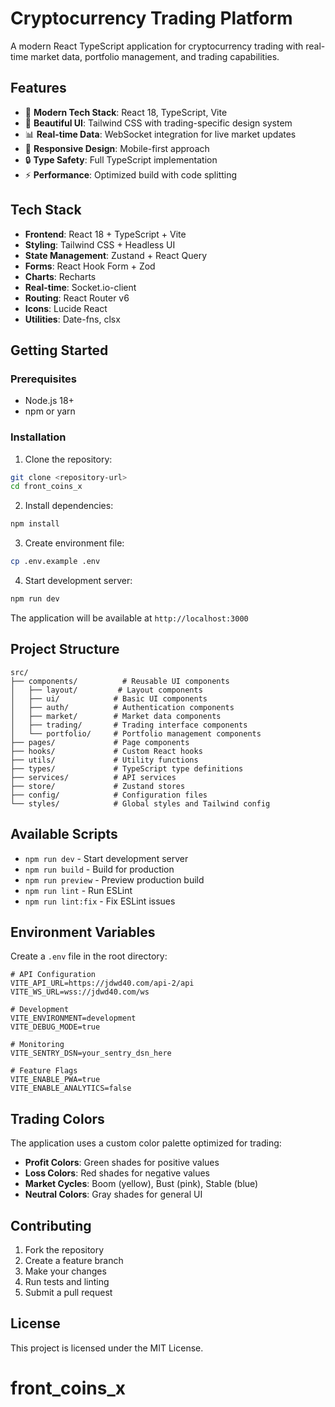 # Cryptocurrency Trading Platform

A modern React TypeScript application for cryptocurrency trading with real-time market data, portfolio management, and trading capabilities.

## Features

- 🚀 **Modern Tech Stack**: React 18, TypeScript, Vite
- 🎨 **Beautiful UI**: Tailwind CSS with trading-specific design system
- 📊 **Real-time Data**: WebSocket integration for live market updates
- 📱 **Responsive Design**: Mobile-first approach
- 🔒 **Type Safety**: Full TypeScript implementation
- ⚡ **Performance**: Optimized build with code splitting

## Tech Stack

- **Frontend**: React 18 + TypeScript + Vite
- **Styling**: Tailwind CSS + Headless UI
- **State Management**: Zustand + React Query
- **Forms**: React Hook Form + Zod
- **Charts**: Recharts
- **Real-time**: Socket.io-client
- **Routing**: React Router v6
- **Icons**: Lucide React
- **Utilities**: Date-fns, clsx

## Getting Started

### Prerequisites

- Node.js 18+ 
- npm or yarn

### Installation

1. Clone the repository:
```bash
git clone <repository-url>
cd front_coins_x
```

2. Install dependencies:
```bash
npm install
```

3. Create environment file:
```bash
cp .env.example .env
```

4. Start development server:
```bash
npm run dev
```

The application will be available at `http://localhost:3000`

## Project Structure

```
src/
├── components/          # Reusable UI components
│   ├── layout/         # Layout components
│   ├── ui/            # Basic UI components
│   ├── auth/          # Authentication components
│   ├── market/        # Market data components
│   ├── trading/       # Trading interface components
│   └── portfolio/     # Portfolio management components
├── pages/             # Page components
├── hooks/             # Custom React hooks
├── utils/             # Utility functions
├── types/             # TypeScript type definitions
├── services/          # API services
├── store/             # Zustand stores
├── config/            # Configuration files
└── styles/            # Global styles and Tailwind config
```

## Available Scripts

- `npm run dev` - Start development server
- `npm run build` - Build for production
- `npm run preview` - Preview production build
- `npm run lint` - Run ESLint
- `npm run lint:fix` - Fix ESLint issues

## Environment Variables

Create a `.env` file in the root directory:

```env
# API Configuration
VITE_API_URL=https://jdwd40.com/api-2/api
VITE_WS_URL=wss://jdwd40.com/ws

# Development
VITE_ENVIRONMENT=development
VITE_DEBUG_MODE=true

# Monitoring
VITE_SENTRY_DSN=your_sentry_dsn_here

# Feature Flags
VITE_ENABLE_PWA=true
VITE_ENABLE_ANALYTICS=false
```

## Trading Colors

The application uses a custom color palette optimized for trading:

- **Profit Colors**: Green shades for positive values
- **Loss Colors**: Red shades for negative values
- **Market Cycles**: Boom (yellow), Bust (pink), Stable (blue)
- **Neutral Colors**: Gray shades for general UI

## Contributing

1. Fork the repository
2. Create a feature branch
3. Make your changes
4. Run tests and linting
5. Submit a pull request

## License

This project is licensed under the MIT License.
# front_coins_x
